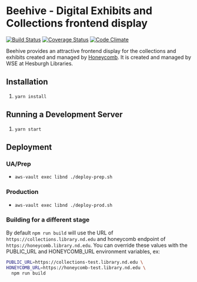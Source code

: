 # Beehive - Digital Exhibits and Collections frontend display


[![Build Status](https://travis-ci.org/ndlib/beehive.svg?branch=master)](https://travis-ci.org/ndlib/beehive)
[![Coverage Status](https://img.shields.io/coveralls/ndlib/beehive.svg)](https://coveralls.io/r/ndlib/beehive?branch=master)
[![Code Climate](https://codeclimate.com/github/ndlib/beehive/badges/gpa.svg)](https://codeclimate.com/github/ndlib/beehive)

Beehive provides an attractive frontend display for the collections and exhibits created and managed by [Honeycomb](https://github.com/ndlib/honeycomb).
It is created and managed by WSE at Hesburgh Libraries.

## Installation

1. `yarn install`

## Running a Development Server

1. `yarn start`

## Deployment

### UA/Prep

* `aws-vault exec libnd ./deploy-prep.sh`

### Production

* `aws-vault exec libnd ./deploy-prod.sh`

### Building for a different stage

By default `npm run build` will use the URL of `https://collections.library.nd.edu` and honeycomb endpoint of `https://honeycomb.library.nd.edu`. You can override these values with the PUBLIC_URL and HONEYCOMB_URL environment variables, ex:

```sh
PUBLIC_URL=https://collections-test.library.nd.edu \
HONEYCOMB_URL=https://honeycomb-test.library.nd.edu \
  npm run build
```
